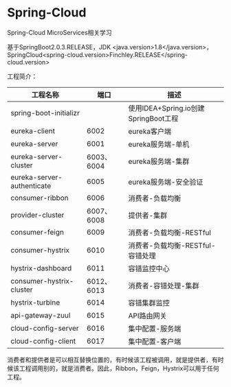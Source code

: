 # Spring-Cloud
Spring-Cloud MicroServices相关学习



基于SpringBoot<version>2.0.3.RELEASE</version>，JDK <java.version>1.8</java.version>，SpringCloud<spring-cloud.version>Finchley.RELEASE</spring-cloud.version>



工程简介：

| 工程名称                   | 端口       | 描述                                 |
| -------------------------- | ---------- | ------------------------------------ |
| spring-boot-initializr     |            | 使用IDEA+Spring.io创建SpringBoot工程 |
| eureka-client              | 6002       | eureka客户端                         |
| eureka-server              | 6001       | eureka服务端-单机                    |
| eureka-server-cluster      | 6003、6004 | eureka服务端-集群                    |
| eureka-server-authenticate | 6005       | eureka服务端-安全验证                |
| consumer-ribbon            | 6006       | 消费者-负载均衡                      |
| provider-cluster           | 6007、6008 | 提供者-集群                          |
| consumer-feign             | 6009       | 消费者-负载均衡-RESTful              |
| consumer-hystrix           | 6010       | 消费者-负载均衡-RESTful-容错处理     |
| hystrix-dashboard          | 6011       | 容错监控中心                         |
| consumer-hystrix-cluster   | 6012、6013 | 消费者-容错处理-集群                 |
| hystrix-turbine            | 6014       | 容错集群监控                         |
| api-gateway-zuul           | 6015       | API路由网关                          |
| cloud-config-server        | 6016       | 集中配置-服务端                      |
| cloud-config-client        | 6017       | 集中配置-客户端                      |

消费者和提供者是可以相互替换位置的，有时候该工程被调用，就是提供者，有时候该工程调用别的，就是消费者。因此，Ribbon，Feign，Hystrix可以用于任何工程。



